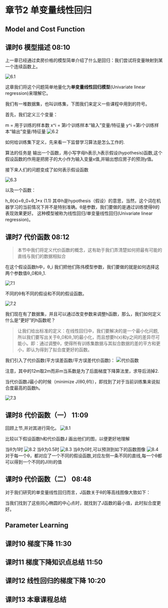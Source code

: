 章节2 单变量线性回归
===

## Model and Cost Function

## 课时6  模型描述   08:10
上一章已经通过卖房价格的模型简单介绍了什么是回归：我们尝试将变量映射到某一个连续函数上。

![6.1](http://m.qpic.cn/psb?/V12umJF70r2BEK/CafuXmKosDXN.5FMGtIEq7n6ocrA1dXgyhPeYsX6wuI!/b/dDwBAAAAAAAA&bo=IQcDBAAAAAARBxE!&rf=viewer_4)

这章我们将这个问题简单地量化为**单变量线性回归模型**(Univariate linear regression)来理解它。

我们有一堆数据集，也叫训练集，下图我们来定义一些课程中用到的符号。

首先，我们定义三个变量：

m = 用于训练的样本数
x^i = 第i个训练样本“输入”变量/特征量
​y^i = ​第i个训练样本“输出”变量/特征量
![6.2](http://m.qpic.cn/psb?/V12umJF70r2BEK/*ssrGbJhFGJCR0xMuxqlXZNyH.p.tXpTg3dWkqjX30o!/b/dIABAAAAAAAA&bo=NgcABAAAAAARFxU!&rf=viewer_4)

如何给训练集下定义，先来看一下监督学习算法是怎么工作的.

算法的任务是 输出一个函数，用小写字母h表示,h表示假设(hypothesis)函数,这个假设函数的作用是把房子的大小作为输入变量x值,并输出想应房子的预测y值。

接下来人们的问题变成了如何表示假设函数

![6.3](http://m.qpic.cn/psb?/V12umJF70r2BEK/h0A6gdlaZzTGT3IvEPpZHyFSAihJUIvzfNCyPbnxvl8!/b/dIUBAAAAAAAA&bo=Swf8AwAAAAARF5M!&rf=viewer_4)

以及一个函数：

h_θ(x)=θ_0+θ_1*x               (1.1)
其中h是hypothesis（假设）的意思，当然，这个词在机器学习的当前情况下并不是特别准确。θ是参数，我们要做的是通过训练使得θ的表现效果更好。
这种模型被称为线性回归/单变量线性回归(Univariate linear regression)。

## 课时7  代价函数   08:12

> 本节中我们将定义代价函数的概念，这有助于我们弄清楚如何把最有可能的直线与我们的数据相拟合

在这个假设函数h中，θ_i 我们把他们陈伟模型参数，我们要做的就是如何选择这两个参数值θ_0和θ_1.

![7.1](http://m.qpic.cn/psb?/V12umJF70r2BEK/5FCPtEHttxyY9q5doh3MhFKYsLCsg*BuZY2dy4T1ftg!/b/dIUBAAAAAAAA&bo=CQfoAwAAAAARB9U!&rf=viewer_4)

不同的θ有不同的假设和不同的假设函数。

![7.2](http://m.qpic.cn/psb?/V12umJF70r2BEK/icxayOXaOTc*FZZgoSudFYNi5FTs.M1ohkvRTMBhiG8!/b/dH4BAAAAAAAA&bo=Nwe9AwAAAAARF64!&rf=viewer_4)

我们现在有了数据集，并且可以通过改变参数来调整h函数，那么，我们如何定义什么是“更好”的h函数呢？
> 让我们给出标准的定义：在线性回归中，我们要解决的是一个最小化问题,所以我们要写出关于θ_0和θ_1的最小化，而且想要h(x)和y之间的差异尽可能小。即：通过调整θ，使得所有训练集数据与其拟合数据的差的平方和更小，即认为得到了拟合度更好的函数。

我们引入了代价函数(平方误差函数/平方误差代价函数)：
![代价函数](http://m.qpic.cn/psb?/V12umJF70r2BEK/79Anu8a5sjwWb*iqijw6Ld*WNzrw9qN*zCLjt63TnPg!/b/dH4BAAAAAAAA&bo=kwJuAAAAAAARF98!&rf=viewer_4)

注意，其中的12m取2m而非m当系数是为了后面梯度下降算法里，求导后消掉2.

当代价函数J最小的时候（​minimize  J(θ0,θ1)​），即找到了对于当前训练集来说拟合度最高的函数h。

![7.3](http://m.qpic.cn/psb?/V12umJF70r2BEK/XbJqwpVJTFTQMKOLdprtzZVqbY7VUq.ovRVREXtUNx4!/b/dPQAAAAAAAAA&bo=LAcfBAAAAAARFxA!&rf=viewer_4)

## 课时8  代价函数（一） 11:09
回顾上节,并对其进行简化。
![8.1](http://m.qpic.cn/psb?/V12umJF70r2BEK/J9h77OYuMvj2nFjKYSL1X0WvOPqtmTmbNkSZhbu8Fgk!/b/dNoAAAAAAAAA&bo=Ege9AwAAAAARB5s!&rf=viewer_4)

比较以下假设函数h和代价函数J
画出他们的图，以便更好地理解

当θ为1时
![8.2](http://m.qpic.cn/psb?/V12umJF70r2BEK/NGbgcTahmGGLFV5tLtchMhX4AOWGDCBRH5fKZxDX0VY!/b/dA0BAAAAAAAA&bo=WAcDBAAAAAARB2g!&rf=viewer_4)
当θ为0.5时
![8.3](http://m.qpic.cn/psb?/V12umJF70r2BEK/ZIdWw4ioXH0wZB2YJlvZ.qV6GTphfo2Lo0x49bf058w!/b/dAsAAAAAAAAA&bo=TQf8AwAAAAARF5U!&rf=viewer_4)
当θ为0时,可以预测到如下的函数图像
![8.4](http://m.qpic.cn/psb?/V12umJF70r2BEK/DWzkwVQAeBdbMdW5WXBocWYXrOpf9K82FnEwRXVVnmA!/b/dNoAAAAAAAAA&bo=TAcVBAAAAAARF3o!&rf=viewer_4)
对于每一个θ，都对应了一个不同的假设函数,对应左侧一条不同的直线,每一个θ都可以得到一个不同的J(θ)的值

## 课时9  代价函数（二） 08:48

对于我们研究的单变量线性回归而言，J函数关于θ的等高线图像大致如下：

当我们找到了这些同心椭圆的中心点时，就找到了J函数的最小值，此时拟合度更好。

## Parameter Learning

## 课时10  梯度下降  11:30


## 课时11  梯度下降知识点总结    11:50


## 课时12  线性回归的梯度下降    10:20



## 课时13  本章课程总结

